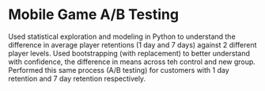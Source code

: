 # Mobile Game A/B Testing
Used statistical exploration and modeling in Python to understand the difference in average player retentions (1 day and 7 days) against 2 different player levels. Used bootstrapping (with replacement) to better understand with confidence, the difference in means across teh control and new group. Performed this same process (A/B testing) for customers with 1 day retention and 7 day retention respectively. 

